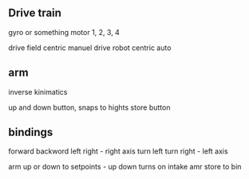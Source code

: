 
## Drive train
gyro or something
motor 1, 2, 3, 4

drive field centric
    manuel
drive robot centric
    auto

## arm
inverse kinimatics

up and down button, snaps to hights
store button

## bindings

forward backword left right - right axis
turn left turn right - left axis

arm up or down to setpoints - up down
    turns on intake
amr store to bin

